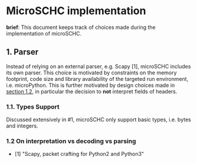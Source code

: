 # MicroSCHC implementation

**brief**: This document keeps track of choices made during the implementation of microSCHC.

## 1. Parser

Instead of relying on an external parser, e.g. Scapy [1], microSCHC includes its own parser.
This choice is motivated by constraints on the memory footprint, code size and library availability
of the targeted run environment, i.e. microPython. This is further motivated by design choices made
in [section 1.2](#on-interpretation-vs-decoding-vs-parsing), in particular the decision to **not** interpret
fields of headers.

### 1.1. Types Support

Discussed extensively in #1, microSCHC only support basic types, i.e. bytes and integers.

### 1.2 On interpretation vs decoding vs parsing


- [1] "Scapy, packet crafting for Python2 and Python3"
